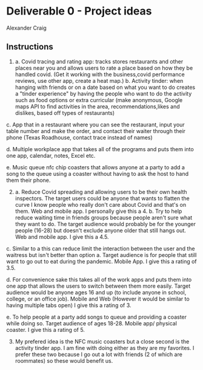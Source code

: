 # Deliverable 0 - Project ideas

Alexander Craig 

## Instructions

1. a. Covid tracing and rating app: tracks stores restaurants and other places near you and allows users to rate a place based on how they be handled covid. (Get it working with the business,covid performance reviews, use other app, create a heat map.)
b. Activity tinder: when hanging with friends or on a date based on what you want to do creates a "tinder experience" by having the people who want to do the activity such as food options or extra curricular (make anonymous, Google maps API to find activities in the area, recommendations,likes and dislikes, based off types of restaurants)

c. App that in a restaurant where you can see the restaurant, input your table number and make the order, and contact their waiter through their phone (Texas Roadhouse, contact trace instead of names)

d. Multiple workplace app that takes all of the programs and puts them into one app, calendar, notes, Excel etc.

e. Music queue nfc chip coasters that allows anyone at a party to add a song to the queue using a coaster without having to ask the host to hand them their phone.

2. a. Reduce Covid spreading and allowing users to be their own health inspectors. The target users could be anyone that wants to flatten the curve I know people who really don't care about Covid and that's on them. Web and mobile app. I personally give this a 4.
b. Try to help reduce waiting time in friends groups because people aren't sure what they want to do. The target audience would probably be for the younger people (16-28) but doesn't exclude anyone older that still hangs out. Web and mobile app. I give this a 4.5.

c. Similar to a this can reduce limit the interaction between the user and the waitress but isn't better than option a. Target audience is for people that still want to go out to eat during the pandemic. Mobile App. I give this a rating of 3.5.

d. For convenience sake this takes all of the work apps and puts them into one app that allows the users to switch between them more easily. Target audience would be anyone ages 16 and up (to include anyone in school, college, or an office job). Mobile and Web (However it would be similar to having multiple tabs open) I give this a rating of 3.

e. To help people at a party add songs to queue and providing a coaster while doing so. Target audience of ages 18-28. Mobile app/ physical coaster. I give this a rating of 5.

3. My prefered idea is the NFC music coasters but a close second is the activity tinder app. I am fine with doing either as they are my favorites. I prefer these two because I go out a lot with friends (2 of which are roommates) so these would benefit us.